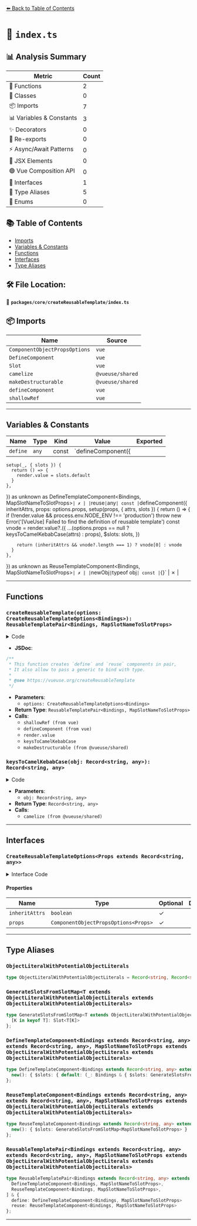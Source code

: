 [⬅️ Back to Table of Contents](../../../index.md)

# 📄 `index.ts`

## 📊 Analysis Summary

| Metric | Count |
|--------|-------|
| 🔧 Functions | 2 |
| 🧱 Classes | 0 |
| 📦 Imports | 7 |
| 📊 Variables & Constants | 3 |
| ✨ Decorators | 0 |
| 🔄 Re-exports | 0 |
| ⚡ Async/Await Patterns | 0 |
| 💠 JSX Elements | 0 |
| 🟢 Vue Composition API | 0 |
| 📐 Interfaces | 1 |
| 📑 Type Aliases | 5 |
| 🎯 Enums | 0 |

## 📚 Table of Contents

- [Imports](#imports)
- [Variables & Constants](#variables-constants)
- [Functions](#functions)
- [Interfaces](#interfaces)
- [Type Aliases](#type-aliases)

## 🛠️ File Location:
📂 **`packages/core/createReusableTemplate/index.ts`**

## 📦 Imports

| Name | Source |
|------|--------|
| `ComponentObjectPropsOptions` | `vue` |
| `DefineComponent` | `vue` |
| `Slot` | `vue` |
| `camelize` | `@vueuse/shared` |
| `makeDestructurable` | `@vueuse/shared` |
| `defineComponent` | `vue` |
| `shallowRef` | `vue` |


---

## Variables & Constants

| Name | Type | Kind | Value | Exported |
|------|------|------|-------|----------|
| `define` | `any` | const | `defineComponent({
    setup(_, { slots }) {
      return () => {
        render.value = slots.default
      }
    },
  }) as unknown as DefineTemplateComponent<Bindings, MapSlotNameToSlotProps>` | ✗ |
| `reuse` | `any` | const | `defineComponent({
    inheritAttrs,
    props: options.props,
    setup(props, { attrs, slots }) {
      return () => {
        if (!render.value && process.env.NODE_ENV !== 'production')
          throw new Error('[VueUse] Failed to find the definition of reusable template')
        const vnode = render.value?.({
          ...(options.props == null
            ? keysToCamelKebabCase(attrs)
            : props),
          $slots: slots,
        })

        return (inheritAttrs && vnode?.length === 1) ? vnode[0] : vnode
      }
    },
  }) as unknown as ReuseTemplateComponent<Bindings, MapSlotNameToSlotProps>` | ✗ |
| `newObj` | `typeof obj` | const | `{}` | ✗ |


---

## Functions

### `createReusableTemplate(options: CreateReusableTemplateOptions<Bindings>): ReusableTemplatePair<Bindings, MapSlotNameToSlotProps>`

<details><summary>Code</summary>

```ts
export function createReusableTemplate<
  Bindings extends Record<string, any>,
  MapSlotNameToSlotProps extends ObjectLiteralWithPotentialObjectLiterals = Record<'default', undefined>,
>(
  options: CreateReusableTemplateOptions<Bindings> = {},
): ReusableTemplatePair<Bindings, MapSlotNameToSlotProps> {
  const {
    inheritAttrs = true,
  } = options

  const render = shallowRef<Slot | undefined>()

  const define = defineComponent({
    setup(_, { slots }) {
      return () => {
        render.value = slots.default
      }
    },
  }) as unknown as DefineTemplateComponent<Bindings, MapSlotNameToSlotProps>

  const reuse = defineComponent({
    inheritAttrs,
    props: options.props,
    setup(props, { attrs, slots }) {
      return () => {
        if (!render.value && process.env.NODE_ENV !== 'production')
          throw new Error('[VueUse] Failed to find the definition of reusable template')
        const vnode = render.value?.({
          ...(options.props == null
            ? keysToCamelKebabCase(attrs)
            : props),
          $slots: slots,
        })

        return (inheritAttrs && vnode?.length === 1) ? vnode[0] : vnode
      }
    },
  }) as unknown as ReuseTemplateComponent<Bindings, MapSlotNameToSlotProps>

  return makeDestructurable(
    { define, reuse },
    [define, reuse],
  ) as any
}
```
</details>

- **JSDoc**:
```ts
/**
 * This function creates `define` and `reuse` components in pair,
 * It also allow to pass a generic to bind with type.
 *
 * @see https://vueuse.org/createReusableTemplate
 */
```

- **Parameters**:
  - `options: CreateReusableTemplateOptions<Bindings>`
- **Return Type**: `ReusableTemplatePair<Bindings, MapSlotNameToSlotProps>`
- **Calls**:
  - `shallowRef (from vue)`
  - `defineComponent (from vue)`
  - `render.value`
  - `keysToCamelKebabCase`
  - `makeDestructurable (from @vueuse/shared)`
### `keysToCamelKebabCase(obj: Record<string, any>): Record<string, any>`

<details><summary>Code</summary>

```ts
function keysToCamelKebabCase(obj: Record<string, any>) {
  const newObj: typeof obj = {}
  for (const key in obj)
    newObj[camelize(key)] = obj[key]
  return newObj
}
```
</details>

- **Parameters**:
  - `obj: Record<string, any>`
- **Return Type**: `Record<string, any>`
- **Calls**:
  - `camelize (from @vueuse/shared)`

---

## Interfaces

### `CreateReusableTemplateOptions<Props extends Record<string, any>>`

<details><summary>Interface Code</summary>

```ts
export interface CreateReusableTemplateOptions<Props extends Record<string, any>> {
  /**
   * Inherit attrs from reuse component.
   *
   * @default true
   */
  inheritAttrs?: boolean
  /**
   * Props definition for reuse component.
   */
  props?: ComponentObjectPropsOptions<Props>
}
```
</details>

#### Properties

| Name | Type | Optional | Description |
|------|------|----------|-------------|
| `inheritAttrs` | `boolean` | ✓ |  |
| `props` | `ComponentObjectPropsOptions<Props>` | ✓ |  |


---

## Type Aliases

### `ObjectLiteralWithPotentialObjectLiterals`

```ts
type ObjectLiteralWithPotentialObjectLiterals = Record<string, Record<string, any> | undefined>;
```

### `GenerateSlotsFromSlotMap<T extends ObjectLiteralWithPotentialObjectLiterals extends ObjectLiteralWithPotentialObjectLiterals>`

```ts
type GenerateSlotsFromSlotMap<T extends ObjectLiteralWithPotentialObjectLiterals extends ObjectLiteralWithPotentialObjectLiterals> = {
  [K in keyof T]: Slot<T[K]>
};
```

### `DefineTemplateComponent<Bindings extends Record<string, any> extends Record<string, any>, MapSlotNameToSlotProps extends ObjectLiteralWithPotentialObjectLiterals extends ObjectLiteralWithPotentialObjectLiterals>`

```ts
type DefineTemplateComponent<Bindings extends Record<string, any> extends Record<string, any>, MapSlotNameToSlotProps extends ObjectLiteralWithPotentialObjectLiterals extends ObjectLiteralWithPotentialObjectLiterals> = DefineComponent & {
  new(): { $slots: { default: (_: Bindings & { $slots: GenerateSlotsFromSlotMap<MapSlotNameToSlotProps> }) => any } }
};
```

### `ReuseTemplateComponent<Bindings extends Record<string, any> extends Record<string, any>, MapSlotNameToSlotProps extends ObjectLiteralWithPotentialObjectLiterals extends ObjectLiteralWithPotentialObjectLiterals>`

```ts
type ReuseTemplateComponent<Bindings extends Record<string, any> extends Record<string, any>, MapSlotNameToSlotProps extends ObjectLiteralWithPotentialObjectLiterals extends ObjectLiteralWithPotentialObjectLiterals> = DefineComponent<Bindings> & {
  new(): { $slots: GenerateSlotsFromSlotMap<MapSlotNameToSlotProps> }
};
```

### `ReusableTemplatePair<Bindings extends Record<string, any> extends Record<string, any>, MapSlotNameToSlotProps extends ObjectLiteralWithPotentialObjectLiterals extends ObjectLiteralWithPotentialObjectLiterals>`

```ts
type ReusableTemplatePair<Bindings extends Record<string, any> extends Record<string, any>, MapSlotNameToSlotProps extends ObjectLiteralWithPotentialObjectLiterals extends ObjectLiteralWithPotentialObjectLiterals> = [
  DefineTemplateComponent<Bindings, MapSlotNameToSlotProps>,
  ReuseTemplateComponent<Bindings, MapSlotNameToSlotProps>,
] & {
  define: DefineTemplateComponent<Bindings, MapSlotNameToSlotProps>
  reuse: ReuseTemplateComponent<Bindings, MapSlotNameToSlotProps>
};
```


---